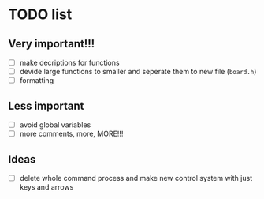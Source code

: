 # TODO list
## Very important!!!
- [ ] make decriptions for functions
- [ ] devide large functions to smaller and seperate them to new file (`board.h`)
- [ ] formatting

## Less important
- [ ] avoid global variables
- [ ] more comments, more, MORE!!!

## Ideas
- [ ] delete whole command process and make new control system with just keys and arrows